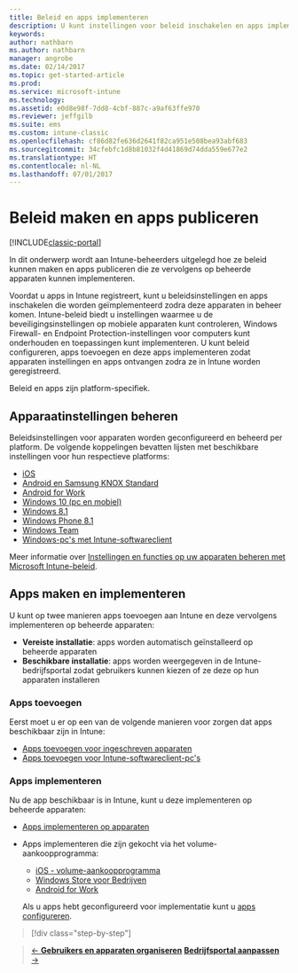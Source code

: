 ```yaml
---
title: Beleid en apps implementeren
description: U kunt instellingen voor beleid inschakelen en apps implementeren die worden toegepast zodra apparaten zijn geregistreerd voor beheer.
keywords: 
author: nathbarn
ms.author: nathbarn
manager: angrobe
ms.date: 02/14/2017
ms.topic: get-started-article
ms.prod: 
ms.service: microsoft-intune
ms.technology: 
ms.assetid: e0d8e98f-7dd8-4cbf-887c-a9af63ffe970
ms.reviewer: jeffgilb
ms.suite: ems
ms.custom: intune-classic
ms.openlocfilehash: cf86d82fe636d2641f82ca951e508bea93abf683
ms.sourcegitcommit: 34cfebfc1d8b81032f4d41869d74dda559e677e2
ms.translationtype: HT
ms.contentlocale: nl-NL
ms.lasthandoff: 07/01/2017
---
```

# <a name="create-policies-and-publish-apps"></a>Beleid maken en apps publiceren

[!INCLUDE[classic-portal](../includes/classic-portal.md)]

In dit onderwerp wordt aan Intune-beheerders uitgelegd hoe ze beleid kunnen maken en apps publiceren die ze vervolgens op beheerde apparaten kunnen implementeren.

Voordat u apps in Intune registreert, kunt u beleidsinstellingen en apps inschakelen die worden geïmplementeerd zodra deze apparaten in beheer komen. Intune-beleid biedt u instellingen waarmee u de beveiligingsinstellingen op mobiele apparaten kunt controleren, Windows Firewall- en Endpoint Protection-instellingen voor computers kunt onderhouden en toepassingen kunt implementeren. U kunt beleid configureren, apps toevoegen en deze apps implementeren zodat apparaten instellingen en apps ontvangen zodra ze in Intune worden geregistreerd.

Beleid en apps zijn platform-specifiek.

## <a name="manage-device-settings"></a>Apparaatinstellingen beheren

 Beleidsinstellingen voor apparaten worden geconfigureerd en beheerd per platform. De volgende koppelingen bevatten lijsten met beschikbare instellingen voor hun respectieve platforms:

- [iOS](/intune-classic/deploy-use/ios-policy-settings-in-microsoft-intune)
- [Android en Samsung KNOX Standard](/intune-classic/deploy-use/android-policy-settings-in-microsoft-intune)
- [Android for Work](/intune-classic/deploy-use/android-for-work-policy-settings-in-microsoft-intune)
- [Windows 10 (pc en mobiel)](/intune-classic/deploy-use/windows-10-policy-settings-in-microsoft-intune)
- [Windows 8.1](/intune-classic/deploy-use/windows-configuration-policy-settings-in-microsoft-intune)
- [Windows Phone 8.1](/intune-classic/deploy-use/windows-phone-8-1-policy-settings-in-microsoft-intune)
- [Windows Team](/intune-classic/deploy-use/windows-team-configuration-policy-settings-in-microsoft-intune)
- [Windows-pc's met Intune-softwareclient](/intune-classic/deploy-use/policies-to-protect-windows-pcs-in-microsoft-intune)

Meer informatie over [Instellingen en functies op uw apparaten beheren met Microsoft Intune-beleid](/intune-classic/deploy-use/manage-settings-and-features-on-your-devices-with-microsoft-intune-policies).

## <a name="add-and-deploy-apps"></a>Apps maken en implementeren

U kunt op twee manieren apps toevoegen aan Intune en deze vervolgens implementeren op beheerde apparaten:
- **Vereiste installatie**: apps worden automatisch geïnstalleerd op beheerde apparaten
- **Beschikbare installatie**: apps worden weergegeven in de Intune-bedrijfsportal zodat gebruikers kunnen kiezen of ze deze op hun apparaten installeren

### <a name="add-apps"></a>Apps toevoegen

Eerst moet u er op een van de volgende manieren voor zorgen dat apps beschikbaar zijn in Intune:
- [Apps toevoegen voor ingeschreven apparaten](/intune-classic/deploy-use/add-apps-for-mobile-devices-in-microsoft-intune)
- [Apps toevoegen voor Intune-softwareclient-pc's](/intune-classic/deploy-use/add-apps-for-windows-pcs-in-microsoft-intune)

### <a name="deploy-apps"></a>Apps implementeren

Nu de app beschikbaar is in Intune, kunt u deze implementeren op beheerde apparaten:
- [Apps implementeren op apparaten](/intune-classic/deploy-use/deploy-use/deploy-apps-in-microsoft-intune)
- Apps implementeren die zijn gekocht via het volume-aankoopprogramma:
    - [iOS - volume-aankoopprogramma](/intune-classic/deploy-use/manage-ios-apps-you-purchased-through-a-volume-purchase-program-with-microsoft-intune)
    - [Windows Store voor Bedrijven](/intune-classic/deploy-use/manage-apps-you-purchased-from-the-windows-store-for-business-with-microsoft-intune)
    - [Android for Work](/intune-classic/deploy-use/android-for-work-apps)

    Als u apps hebt geconfigureerd voor implementatie kunt u [apps configureren](/intune-classic/deploy-use/monitor-apps-in-microsoft-intune).

>[!div class="step-by-step"]

>[&larr; **Gebruikers en apparaten organiseren**](.\start-with-a-paid-subscription-to-microsoft-intune-step-5.md)       [**Bedrijfsportal aanpassen** &rarr;](/intune/company-portal-customize)  
